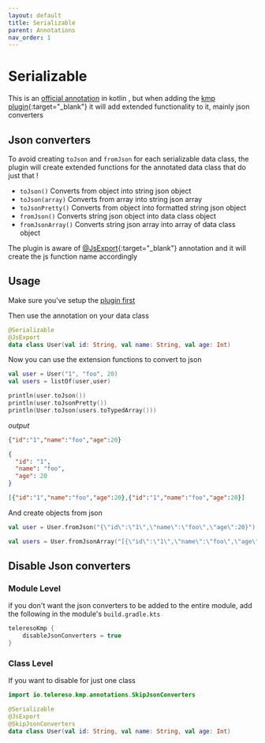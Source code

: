 ```yaml
---
layout: default
title: Serializable
parent: Annotations
nav_order: 1
---
```


# Serializable

This is an [official annotation](https://kotlinlang.org/docs/serialization.html) in kotlin , but
when adding the [kmp plugin](https://plugins.gradle.org/plugin/io.telereso.kmp){:target="_blank"} it will add extended functionality to it, mainly json converters

## Json converters

To avoid creating `toJson` and `fromJson` for each serializable data class, the plugin will create
extended functions for the annotated data class that do just that !

* `toJson()` Converts from object into string json object
* `toJson(array)` Converts from array into string json array
* `toJsonPretty()` Converts from object into formatted string json object
* `fromJson()` Converts string json object into data class object
* `fromJsonArray()` Converts string json array into array of data class object

The plugin is aware
of [@JsExport](https://kotlinlang.org/api/latest/jvm/stdlib/kotlin.js/-js-export/){:target="_blank"} annotation and
it will create the js function name accordingly

## Usage

Make sure you've setup the [plugin first](../annotations/#setup)

Then use the annotation on your data class

```kotlin
@Serializable
@JsExport
data class User(val id: String, val name: String, val age: Int)
```

Now you can use the extension functions to convert to json 

```kotlin
val user = User("1", "foo", 20)
val users = listOf(user,user)

println(user.toJson())
println(user.toJsonPretty())
println(User.toJson(users.toTypedArray()))
```

_output_

```json
{"id":"1","name":"foo","age":20}
```
```json
{
  "id": "1",
  "name": "foo",
  "age": 20
}
```
```json
[{"id":"1","name":"foo","age":20},{"id":"1","name":"foo","age":20}]
```

And create objects from json


```kotlin
val user = User.fromJson("{\"id\":\"1\",\"name\":\"foo\",\"age\":20}")

val users = User.fromJsonArray("[{\"id\":\"1\",\"name\":\"foo\",\"age\":20},{\"id\":\"1\",\"name\":\"foo\",\"age\":20}]")
```

## Disable Json converters

### Module Level

if you don't want the json converters to be added to the entire module, add the following in the module's `build.gradle.kts`

```kotlin
teleresoKmp {
    disableJsonConverters = true
}
```

### Class Level

If you want to disable for just one class 

```kotlin
import io.telereso.kmp.annotations.SkipJsonConverters

@Serializable
@JsExport
@SkipJsonConverters
data class User(val id: String, val name: String, val age: Int)
```